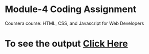 

# Module-4 Coding Assignment

Coursera course: HTML, CSS, and Javascript for Web Developers

# To see the output [Click Here](https://alibastawy.github.io/coursera-html-css-js/Assignments/module-4-solution/index.html)

